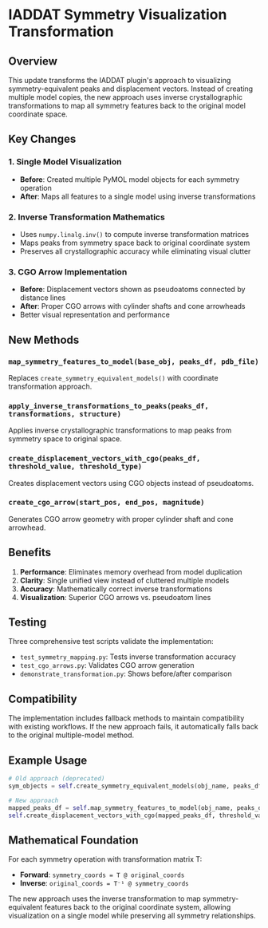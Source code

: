 # IADDAT Symmetry Visualization Transformation

## Overview

This update transforms the IADDAT plugin's approach to visualizing symmetry-equivalent peaks and displacement vectors. Instead of creating multiple model copies, the new approach uses inverse crystallographic transformations to map all symmetry features back to the original model coordinate space.

## Key Changes

### 1. Single Model Visualization
- **Before**: Created multiple PyMOL model objects for each symmetry operation
- **After**: Maps all features to a single model using inverse transformations

### 2. Inverse Transformation Mathematics
- Uses `numpy.linalg.inv()` to compute inverse transformation matrices
- Maps peaks from symmetry space back to original coordinate system
- Preserves all crystallographic accuracy while eliminating visual clutter

### 3. CGO Arrow Implementation
- **Before**: Displacement vectors shown as pseudoatoms connected by distance lines
- **After**: Proper CGO arrows with cylinder shafts and cone arrowheads
- Better visual representation and performance

## New Methods

### `map_symmetry_features_to_model(base_obj, peaks_df, pdb_file)`
Replaces `create_symmetry_equivalent_models()` with coordinate transformation approach.

### `apply_inverse_transformations_to_peaks(peaks_df, transformations, structure)`
Applies inverse crystallographic transformations to map peaks from symmetry space to original space.

### `create_displacement_vectors_with_cgo(peaks_df, threshold_value, threshold_type)`
Creates displacement vectors using CGO objects instead of pseudoatoms.

### `create_cgo_arrow(start_pos, end_pos, magnitude)`
Generates CGO arrow geometry with proper cylinder shaft and cone arrowhead.

## Benefits

1. **Performance**: Eliminates memory overhead from model duplication
2. **Clarity**: Single unified view instead of cluttered multiple models
3. **Accuracy**: Mathematically correct inverse transformations
4. **Visualization**: Superior CGO arrows vs. pseudoatom lines

## Testing

Three comprehensive test scripts validate the implementation:

- `test_symmetry_mapping.py`: Tests inverse transformation accuracy
- `test_cgo_arrows.py`: Validates CGO arrow generation
- `demonstrate_transformation.py`: Shows before/after comparison

## Compatibility

The implementation includes fallback methods to maintain compatibility with existing workflows. If the new approach fails, it automatically falls back to the original multiple-model method.

## Example Usage

```python
# Old approach (deprecated)
sym_objects = self.create_symmetry_equivalent_models(obj_name, peaks_df, pdb_file)

# New approach
mapped_peaks_df = self.map_symmetry_features_to_model(obj_name, peaks_df, pdb_file)
self.create_displacement_vectors_with_cgo(mapped_peaks_df, threshold_value, threshold_type)
```

## Mathematical Foundation

For each symmetry operation with transformation matrix T:
- **Forward**: `symmetry_coords = T @ original_coords`
- **Inverse**: `original_coords = T⁻¹ @ symmetry_coords`

The new approach uses the inverse transformation to map symmetry-equivalent features back to the original coordinate system, allowing visualization on a single model while preserving all symmetry relationships.